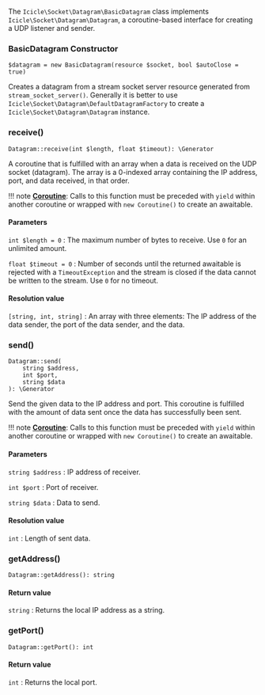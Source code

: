 The `Icicle\Socket\Datagram\BasicDatagram` class implements `Icicle\Socket\Datagram\Datagram`, a coroutine-based interface for creating a UDP listener and sender.

### BasicDatagram Constructor

    $datagram = new BasicDatagram(resource $socket, bool $autoClose = true)

Creates a datagram from a stream socket server resource generated from `stream_socket_server()`. Generally it is better to use `Icicle\Socket\Datagram\DefaultDatagramFactory` to create a `Icicle\Socket\Datagram\Datagram` instance.

### receive()

    Datagram::receive(int $length, float $timeout): \Generator

A coroutine that is fulfilled with an array when a data is received on the UDP socket (datagram). The array is a 0-indexed array containing the IP address, port, and data received, in that order.

!!! note
    [**Coroutine**](../../manual/coroutines.md): Calls to this function must be preceded with `yield` within another coroutine or wrapped with `new Coroutine()` to create an awaitable.

#### Parameters
`int $length = 0`
:   The maximum number of bytes to receive. Use `0` for an unlimited amount.

`float $timeout = 0`
:   Number of seconds until the returned awaitable is rejected with a `TimeoutException` and the stream is closed if the data cannot be written to the stream. Use `0` for no timeout.

#### Resolution value
`[string, int, string]`
:   An array with three elements: The IP address of the data sender, the port of the data sender, and the data.

### send()

    Datagram::send(
        string $address,
        int $port,
        string $data
    ): \Generator

Send the given data to the IP address and port. This coroutine is fulfilled with the amount of data sent once the data has successfully been sent.

!!! note
    [**Coroutine**](../../manual/coroutines.md): Calls to this function must be preceded with `yield` within another coroutine or wrapped with `new Coroutine()` to create an awaitable.

#### Parameters
`string $address`
:   IP address of receiver.

`int $port`
:   Port of receiver.

`string $data`
:   Data to send.

#### Resolution value
`int`
:   Length of sent data.

### getAddress()

    Datagram::getAddress(): string

#### Return value
`string`
:   Returns the local IP address as a string.

### getPort()

    Datagram::getPort(): int

#### Return value
`int`
:   Returns the local port.
